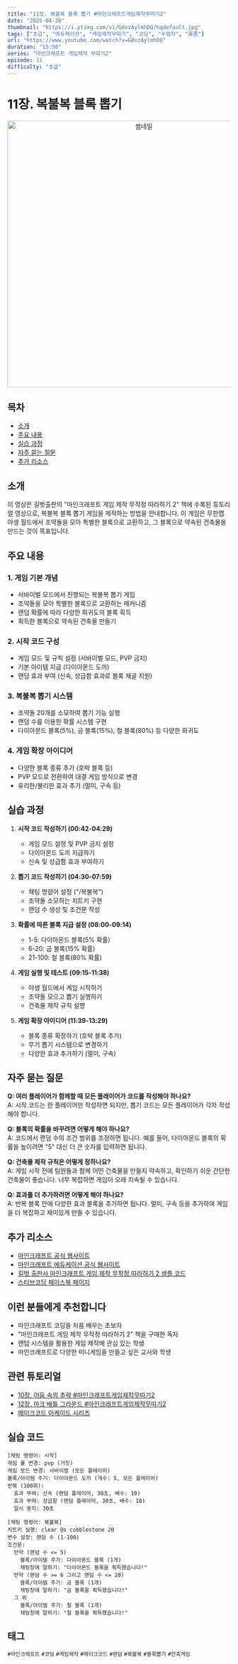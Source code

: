 ```yaml
---
title: "11장. 복불복 블록 뽑기 #마인크래프트게임제작무따기2"
date: "2025-04-26"
thumbnail: "https://i.ytimg.com/vi/G8vzAylmhDQ/hqdefault.jpg"
tags: ["초급", "에듀케이션", "게임제작무따기", "코딩", "수업자", "롱폼"]
url: "https://www.youtube.com/watch?v=G8vzAylmhDQ"
duration: "15:58"
series: "마인크래프트 게임제작 무따기2"
episode: 11
difficulty: "초급"
---
```

# 11장. 복불복 블록 뽑기
<div align="center">
  <img src="https://i.ytimg.com/vi/G8vzAylmhDQ/hqdefault.jpg" alt="썸네일" width="600"/>
</div>

## 목차
- [소개](#소개)
- [주요 내용](#주요-내용)
- [실습 과정](#실습-과정)
- [자주 묻는 질문](#자주-묻는-질문)
- [추가 리소스](#추가-리소스)

## 소개
이 영상은 길벗출판의 "마인크래프트 게임 제작 무작정 따라하기 2" 책에 수록된 튜토리얼 영상으로, 복불복 블록 뽑기 게임을 제작하는 방법을 안내합니다. 이 게임은 무한맵 야생 월드에서 조약돌을 모아 특별한 블록으로 교환하고, 그 블록으로 약속된 건축물을 만드는 것이 목표입니다.

## 주요 내용
### 1. 게임 기본 개념
- 서바이벌 모드에서 진행되는 복불복 뽑기 게임
- 조약돌을 모아 특별한 블록으로 교환하는 메커니즘
- 랜덤 확률에 따라 다양한 희귀도의 블록 획득
- 획득한 블록으로 약속된 건축물 만들기

### 2. 시작 코드 구성
- 게임 모드 및 규칙 설정 (서바이벌 모드, PVP 금지)
- 기본 아이템 지급 (다이아몬드 도끼)
- 랜덤 효과 부여 (신속, 성급함 효과로 블록 채굴 지원)

### 3. 복불복 뽑기 시스템
- 조약돌 20개를 소모하여 뽑기 기능 실행
- 랜덤 수를 이용한 확률 시스템 구현
- 다이아몬드 블록(5%), 금 블록(15%), 철 블록(80%) 등 다양한 희귀도

### 4. 게임 확장 아이디어
- 다양한 블록 종류 추가 (호박 블록 등)
- PVP 모드로 전환하여 대결 게임 방식으로 변경
- 유리한/불리한 효과 추가 (멀미, 구속 등)

## 실습 과정
1. **시작 코드 작성하기 (00:42-04:29)**
   - 게임 모드 설정 및 PVP 금지 설정
   - 다이아몬드 도끼 지급하기
   - 신속 및 성급함 효과 부여하기
   
2. **뽑기 코드 작성하기 (04:30-07:59)**
   - 채팅 명령어 설정 ("/복불복")
   - 조약돌 소모하는 치트키 구현
   - 랜덤 수 생성 및 조건문 작성
   
3. **확률에 따른 블록 지급 설정 (08:00-09:14)**
   - 1-5: 다이아몬드 블록(5% 확률)
   - 6-20: 금 블록(15% 확률)
   - 21-100: 철 블록(80% 확률)
   
4. **게임 실행 및 테스트 (09:15-11:38)**
   - 야생 월드에서 게임 시작하기
   - 조약돌 모으고 뽑기 실행하기
   - 건축물 제작 규칙 설명

5. **게임 확장 아이디어 (11:39-13:29)**
   - 블록 종류 확장하기 (호박 블록 추가)
   - 무기 뽑기 시스템으로 변경하기
   - 다양한 효과 추가하기 (멀미, 구속)

## 자주 묻는 질문
**Q: 여러 플레이어가 함께할 때 모든 플레이어가 코드를 작성해야 하나요?**  
A: 시작 코드는 한 플레이어만 작성하면 되지만, 뽑기 코드는 모든 플레이어가 각자 작성해야 합니다.

**Q: 블록의 확률을 바꾸려면 어떻게 해야 하나요?**  
A: 코드에서 랜덤 수의 조건 범위를 조정하면 됩니다. 예를 들어, 다이아몬드 블록의 확률을 높이려면 "5" 대신 더 큰 숫자를 입력하면 됩니다.

**Q: 건축물 제작 규칙은 어떻게 정하나요?**  
A: 게임 시작 전에 팀원들과 함께 어떤 건축물을 만들지 약속하고, 확인하기 쉬운 간단한 건축물이 좋습니다. 너무 복잡하면 게임이 오래 지속될 수 있습니다.

**Q: 효과를 더 추가하려면 어떻게 해야 하나요?**  
A: 반복 블록 안에 다양한 효과 블록을 추가하면 됩니다. 멀미, 구속 등을 추가하여 게임을 더 복잡하고 재미있게 만들 수 있습니다.

## 추가 리소스
- [마인크래프트 공식 웹사이트](https://www.minecraft.net/)
- [마인크래프트 에듀케이션 공식 웹사이트](https://education.minecraft.net/)
- [길벗 출판사 마인크래프트 게임 제작 무작정 따라하기 2 샘플 코드](https://www.gilbut.co.kr/)
- [스티브코딩 페이스북 페이지](https://www.facebook.com/stvcoding/)

## 이런 분들에게 추천합니다
- 마인크래프트 코딩을 처음 배우는 초보자
- "마인크래프트 게임 제작 무작정 따라하기 2" 책을 구매한 독자
- 랜덤 시스템을 활용한 게임 제작에 관심 있는 학생
- 마인크래프트로 다양한 미니게임을 만들고 싶은 교사와 학생

## 관련 튜토리얼
- [10장. 어둠 속의 추락 #마인크래프트게임제작무따기2](링크)
- [12장. 마크 배틀 그라운드 #마인크래프트게임제작무따기2](링크)
- [메이크코드 아케이드 시리즈](링크)

## 실습 코드
```
[채팅 명령어: 시작]
게임 룰 변경: pvp (거짓)
게임 모드 변경: 서바이벌 (모든 플레이어)
블록/아이템 주기: 다이아몬드 도끼 (개수: 5, 모든 플레이어)
반복 (100회):
  효과 부여: 신속 (랜덤 플레이어, 30초, 배수: 10)
  효과 부여: 성급함 (랜덤 플레이어, 30초, 배수: 10)
  일시 중지: 30초

[채팅 명령어: 복불복]
치트키 실행: clear @s cobblestone 20
변수 설정: 랜덤 수 (1-100)
조건문:
  만약 (랜덤 수 <= 5)
    블록/아이템 주기: 다이아몬드 블록 (1개)
    채팅창에 말하기: "다이아몬드 블록을 획득했습니다!"
  만약 (랜덤 수 >= 6 그리고 랜덤 수 <= 20)
    블록/아이템 주기: 금 블록 (1개)
    채팅창에 말하기: "금 블록을 획득했습니다!"
  그 외
    블록/아이템 주기: 철 블록 (1개)
    채팅창에 말하기: "철 블록을 획득했습니다!"
```

## 태그
`#마인크래프트` `#코딩` `#게임제작` `#메이크코드` `#랜덤` `#복불복` `#블록뽑기` `#건축게임`
